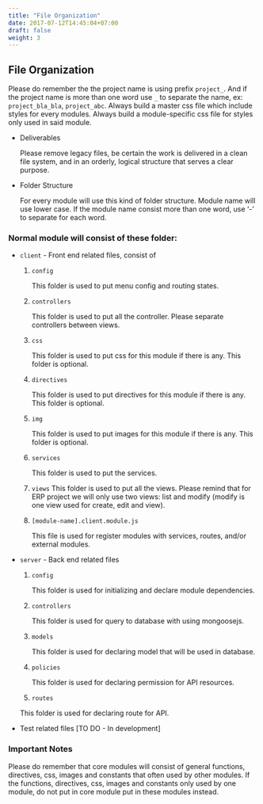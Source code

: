 ```yaml
---
title: "File Organization"
date: 2017-07-12T14:45:04+07:00
draft: false
weight: 3
---
```


## File Organization

Please do remember the the project name is using prefix `project_`. And if the project name is more than one word use `_` to separate the name, ex: `project_bla_bla`, `project_abc`.
Always build a master css file which include styles for every modules.
Always build a module-specific css file for styles only used in said module.

- Deliverables

  Please remove legacy files, be certain the work is delivered in a clean file system, and in an orderly, logical structure that serves a clear purpose.

- Folder Structure

  For every module will use this kind of folder structure. Module name will use lower case. If the module name consist more than one word, use ‘-’ to separate for each word.

### Normal module will consist of these folder:

* `client` - Front end related files, consist of
    1. `config`

        This folder is used to put menu config and routing states.

    2. `controllers`

        This folder is used to put all the controller. Please separate controllers between views.

    3. `css`

        This folder is used to put css for this module if there is any. This folder is optional.

    4. `directives`

        This folder is used to put directives for this module if there is any. This folder is optional.

    5. `img`

        This folder is used to put images for this module if there is any. This folder is optional.
    6. `services`

        This folder is used to put the services.

    7. `views`
        This folder is used to put all the views. Please remind that for ERP project we will only use two views: list and modify (modify is one view used for create, edit and view).

    8. `[module-name].client.module.js`

        This file is used for register modules with services, routes, and/or external modules.


* `server` - Back end related files
    1. `config`

        This folder is used for initializing and declare module dependencies.

    2. `controllers`

        This folder is used for query to database with using mongoosejs.

    3. `models`

        This folder is used for declaring model that will be used in database.
    4. `policies`

        This folder is used for declaring permission for API resources.
    5. `routes`

    This folder is used for declaring route for API.

- Test related files
[TO DO - In development]

### Important Notes

Please do remember that core modules will consist of general functions, directives, css, images and constants that often used by other modules. If the functions, directives, css, images and constants only used by one module, do not put in core module put in these modules instead.
